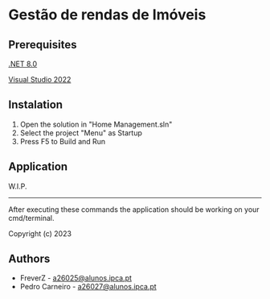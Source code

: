 #   Gestão de rendas de Imóveis

## Prerequisites

[.NET 8.0](https://dotnet.microsoft.com/en-us/download)

[Visual Studio 2022](https://visualstudio.microsoft.com/downloads/)

## Instalation

1. Open the solution in "Home Management.sln" 
2. Select the project "Menu" as Startup
3. Press F5 to Build and Run

## Application

W.I.P.

----

After executing these commands the application should be working on your cmd/terminal.

Copyright (c) 2023

## Authors

- FreverZ - a26025@alunos.ipca.pt
- Pedro Carneiro - a26027@alunos.ipca.pt

